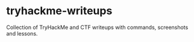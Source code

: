 # tryhackme-writeups
Collection of TryHackMe and CTF writeups with commands, screenshots and lessons.

